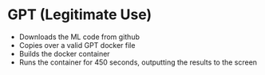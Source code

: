 # GPT (Legitimate Use)

- Downloads the ML code from github
- Copies over a valid GPT docker file
- Builds the docker container 
- Runs the container for 450 seconds, outputting the results to the screen


